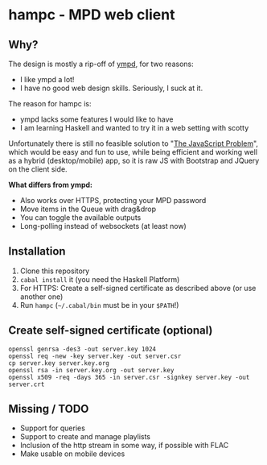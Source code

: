 hampc - MPD web client
======================
Why?
---
The design is mostly a rip-off of [ympd](https://www.github.com/notandy/ympd), for two reasons:

* I like ympd a lot!
* I have no good web design skills. Seriously, I suck at it.

The reason for hampc is:

* ympd lacks some features I would like to have
* I am learning Haskell and wanted to try it in a web setting with scotty

Unfortunately there is still no feasible solution to 
"[The JavaScript Problem](http://www.haskell.org/haskellwiki/The_JavaScript_Problem)", which would
be easy and fun to use, while being efficient and working well as a hybrid (desktop/mobile) app,
so it is raw JS with Bootstrap and JQuery on the client side.

**What differs from ympd:**

* Also works over HTTPS, protecting your MPD password
* Move items in the Queue with drag&drop
* You can toggle the available outputs
* Long-polling instead of websockets (at least now)

Installation
------------
1. Clone this repository
1. `cabal install` it (you need the Haskell Platform)
1. For HTTPS: Create a self-signed certificate as described above (or use another one)
1. Run `hampc` (`~/.cabal/bin` must be in your `$PATH`!)

Create self-signed certificate (optional)
-----------------------------------------
```
openssl genrsa -des3 -out server.key 1024
openssl req -new -key server.key -out server.csr
cp server.key server.key.org
openssl rsa -in server.key.org -out server.key
openssl x509 -req -days 365 -in server.csr -signkey server.key -out server.crt
```

Missing / TODO
--------------
* Support for queries
* Support to create and manage playlists
* Inclusion of the http stream in some way, if possible with FLAC
* Make usable on mobile devices
